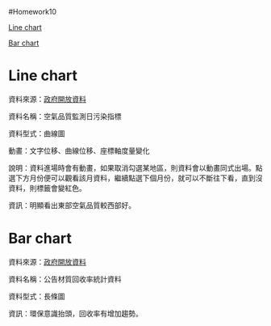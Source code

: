 #Homework10

[Line chart](http://kdde.github.io/Homework10/index.html)

[Bar chart](http://kdde.github.io/Homework10/bars.html)

# Line chart
資料來源：[政府開放資料](http://data.gov.tw/)

資料名稱：空氣品質監測日污染指標

資料型式：曲線圖

動畫：文字位移、曲線位移、座標軸度量變化

說明：資料進場時會有動畫，如果取消勾選某地區，則資料會以動畫同式出場。點選下方月份便可以觀看該月資料，繼續點選下個月份，就可以不斷往下看，直到沒資料，則標籤會變紅色。

資訊：明顯看出東部空氣品質較西部好。

# Bar chart

資料來源：[政府開放資料](http://data.gov.tw/)

資料名稱：公告材質回收率統計資料

資料型式：長條圖

資訊：環保意識抬頭，回收率有增加趨勢。
